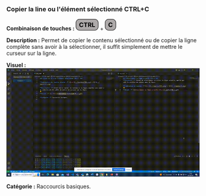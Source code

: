 ### Copier la line ou l'élément sélectionné CTRL+C  ###

**Combinaison de touches :** ![ctrl](../touches/CTRL.png) + ![C](../touches/C.png)

**Description :** Permet de copier le contenu sélectionné ou de copier la ligne complète sans avoir à la sélectionner, il suffit simplement de mettre le curseur sur la ligne.

**Visuel :** ![ CTRL+C](./gifs/CTRL+C.gif)

**Catégorie :** Raccourcis basiques.


